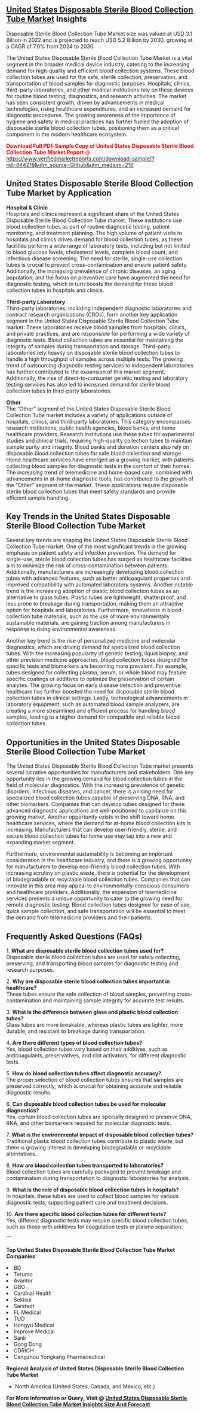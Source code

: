 <h2><a href="https://www.verifiedmarketreports.com/download-sample/?rid=644218&amp;utm_source=Github&amp;utm_medium=216" target="_blank">United States Disposable Sterile Blood Collection Tube Market</a> Insights</h2><p>Disposable Sterile Blood Collection Tube Market size was valued at USD 3.1 Billion in 2022 and is projected to reach USD 5.2 Billion by 2030, growing at a CAGR of 7.0% from 2024 to 2030.</p><p><p>The United States Disposable Sterile Blood Collection Tube Market is a vital segment in the broader medical device industry, catering to the increasing demand for high-quality and efficient blood collection systems. These blood collection tubes are used for the safe, sterile collection, preservation, and transportation of blood samples for diagnostic purposes. Hospitals, clinics, third-party laboratories, and other medical institutions rely on these devices for routine blood testing, diagnostics, and research activities. The market has seen consistent growth, driven by advancements in medical technologies, rising healthcare expenditures, and an increased demand for diagnostic procedures. The growing awareness of the importance of hygiene and safety in medical practices has further fueled the adoption of disposable sterile blood collection tubes, positioning them as a critical component in the modern healthcare ecosystem. <p><span class=""><span style="color: #ff0000;"><strong>Download Full PDF Sample Copy of United States Disposable Sterile Blood Collection Tube Market Report</strong> @ </span><a href="https://www.verifiedmarketreports.com/download-sample/?rid=644218&amp;utm_source=Github&amp;utm_medium=216" target="_blank">https://www.verifiedmarketreports.com/download-sample/?rid=644218&amp;utm_source=Github&amp;utm_medium=216</a></span></p></p><h2>United States Disposable Sterile Blood Collection Tube Market by Application</h2><p><strong>Hospital & Clinic</strong><br> Hospitals and clinics represent a significant share of the United States Disposable Sterile Blood Collection Tube market. These institutions use blood collection tubes as part of routine diagnostic testing, patient monitoring, and treatment planning. The high volume of patient visits to hospitals and clinics drives demand for blood collection tubes, as these facilities perform a wide range of laboratory tests, including but not limited to blood glucose levels, cholesterol levels, complete blood count, and infectious disease screening. The need for sterile, single-use collection tubes is crucial to prevent cross-contamination and ensure patient safety. Additionally, the increasing prevalence of chronic diseases, an aging population, and the focus on preventive care have augmented the need for diagnostic testing, which in turn boosts the demand for these blood collection tubes in hospitals and clinics.</p><p><strong>Third-party Laboratory</strong><br> Third-party laboratories, including independent diagnostic laboratories and contract research organizations (CROs), form another key application segment in the United States Disposable Sterile Blood Collection Tube market. These laboratories receive blood samples from hospitals, clinics, and private practices, and are responsible for performing a wide variety of diagnostic tests. Blood collection tubes are essential for maintaining the integrity of samples during transportation and storage. Third-party laboratories rely heavily on disposable sterile blood collection tubes to handle a high throughput of samples across multiple tests. The growing trend of outsourcing diagnostic testing services to independent laboratories has further contributed to the expansion of this market segment. Additionally, the rise of direct-to-consumer genetic testing and laboratory testing services has also led to increased demand for sterile blood collection tubes in third-party laboratories.</p><p><strong>Other</strong><br> The “Other” segment of the United States Disposable Sterile Blood Collection Tube market includes a variety of applications outside of hospitals, clinics, and third-party laboratories. This category encompasses research institutions, public health agencies, blood banks, and home healthcare providers. Research institutions use these tubes for experimental studies and clinical trials, requiring high-quality collection tubes to maintain sample purity and integrity. Blood banks and donation centers also rely on disposable blood collection tubes for safe blood collection and storage. Home healthcare services have emerged as a growing market, with patients collecting blood samples for diagnostic tests in the comfort of their homes. The increasing trend of telemedicine and home-based care, combined with advancements in at-home diagnostic tools, has contributed to the growth of the "Other" segment of the market. These applications require disposable sterile blood collection tubes that meet safety standards and provide efficient sample handling.</p><h2>Key Trends in the United States Disposable Sterile Blood Collection Tube Market</h2><p>Several key trends are shaping the United States Disposable Sterile Blood Collection Tube market. One of the most significant trends is the growing emphasis on patient safety and infection prevention. The demand for single-use, sterile blood collection tubes has surged as healthcare facilities aim to minimize the risk of cross-contamination between patients. Additionally, manufacturers are increasingly developing blood collection tubes with advanced features, such as better anticoagulant properties and improved compatibility with automated laboratory systems. Another notable trend is the increasing adoption of plastic blood collection tubes as an alternative to glass tubes. Plastic tubes are lightweight, shatterproof, and less prone to breakage during transportation, making them an attractive option for hospitals and laboratories. Furthermore, innovations in blood collection tube materials, such as the use of more environmentally sustainable materials, are gaining traction among manufacturers in response to rising environmental awareness.</p><p>Another key trend is the rise of personalized medicine and molecular diagnostics, which are driving demand for specialized blood collection tubes. With the increasing popularity of genetic testing, liquid biopsy, and other precision medicine approaches, blood collection tubes designed for specific tests and biomarkers are becoming more prevalent. For example, tubes designed for collecting plasma, serum, or whole blood may feature specific coatings or additives to optimize the preservation of certain analytes. The growing focus on early disease detection and preventive healthcare has further boosted the need for disposable sterile blood collection tubes in clinical settings. Lastly, technological advancements in laboratory equipment, such as automated blood sample analyzers, are creating a more streamlined and efficient process for handling blood samples, leading to a higher demand for compatible and reliable blood collection tubes.</p><h2>Opportunities in the United States Disposable Sterile Blood Collection Tube Market</h2><p>The United States Disposable Sterile Blood Collection Tube market presents several lucrative opportunities for manufacturers and stakeholders. One key opportunity lies in the growing demand for blood collection tubes in the field of molecular diagnostics. With the increasing prevalence of genetic disorders, infectious diseases, and cancer, there is a rising need for specialized blood collection tubes capable of preserving DNA, RNA, and other biomarkers. Companies that can develop tubes designed for these advanced diagnostic applications are well-positioned to capitalize on this growing market. Another opportunity exists in the shift toward home healthcare services, where the demand for at-home blood collection kits is increasing. Manufacturers that can develop user-friendly, sterile, and secure blood collection tubes for home use may tap into a new and expanding market segment.</p><p>Furthermore, environmental sustainability is becoming an important consideration in the healthcare industry, and there is a growing opportunity for manufacturers to develop eco-friendly blood collection tubes. With increasing scrutiny on plastic waste, there is potential for the development of biodegradable or recyclable blood collection tubes. Companies that can innovate in this area may appeal to environmentally-conscious consumers and healthcare providers. Additionally, the expansion of telemedicine services presents a unique opportunity to cater to the growing need for remote diagnostic testing. Blood collection tubes designed for ease of use, quick sample collection, and safe transportation will be essential to meet the demand from telemedicine providers and their patients.</p><h2>Frequently Asked Questions (FAQs)</h2><p>1. <strong>What are disposable sterile blood collection tubes used for?</strong><br> Disposable sterile blood collection tubes are used for safely collecting, preserving, and transporting blood samples for diagnostic testing and research purposes.</p><p>2. <strong>Why are disposable sterile blood collection tubes important in healthcare?</strong><br> These tubes ensure the safe collection of blood samples, preventing cross-contamination and maintaining sample integrity for accurate test results.</p><p>3. <strong>What is the difference between glass and plastic blood collection tubes?</strong><br> Glass tubes are more breakable, whereas plastic tubes are lighter, more durable, and resistant to breakage during transportation.</p><p>4. <strong>Are there different types of blood collection tubes?</strong><br> Yes, blood collection tubes vary based on their additives, such as anticoagulants, preservatives, and clot activators, for different diagnostic tests.</p><p>5. <strong>How do blood collection tubes affect diagnostic accuracy?</strong><br> The proper selection of blood collection tubes ensures that samples are preserved correctly, which is crucial for obtaining accurate and reliable diagnostic results.</p><p>6. <strong>Can disposable blood collection tubes be used for molecular diagnostics?</strong><br> Yes, certain blood collection tubes are specially designed to preserve DNA, RNA, and other biomarkers required for molecular diagnostic tests.</p><p>7. <strong>What is the environmental impact of disposable blood collection tubes?</strong><br> Traditional plastic blood collection tubes contribute to plastic waste, but there is growing interest in developing biodegradable or recyclable alternatives.</p><p>8. <strong>How are blood collection tubes transported to laboratories?</strong><br> Blood collection tubes are carefully packaged to prevent breakage and contamination during transportation to diagnostic laboratories for analysis.</p><p>9. <strong>What is the role of disposable blood collection tubes in hospitals?</strong><br> In hospitals, these tubes are used to collect blood samples for various diagnostic tests, supporting patient care and treatment decisions.</p><p>10. <strong>Are there specific blood collection tubes for different tests?</strong><br> Yes, different diagnostic tests may require specific blood collection tubes, such as those with additives for coagulation tests or plasma separation.</p>```</p><p><strong>Top United States Disposable Sterile Blood Collection Tube Market Companies</strong></p><div data-test-id=""><p><li>BD</li><li> Terumo</li><li> Avantor</li><li> GBO</li><li> Cardinal Health</li><li> Sekisui</li><li> Sarstedt</li><li> FL Medical</li><li> TUD</li><li> Hongyu Medical</li><li> Improve Medical</li><li> Sanli</li><li> Gong Dong</li><li> CDRICH</li><li> Cangzhou Yongkang Pharmaceutical</li></p><div><strong>Regional Analysis of&nbsp;United States Disposable Sterile Blood Collection Tube Market</strong></div><ul><li dir="ltr"><p dir="ltr">North America&nbsp;(United States, Canada, and Mexico, etc.)</p></li></ul><p><strong>For More Information or Query, Visit @&nbsp;</strong><strong><a href="https://www.verifiedmarketreports.com/product/disposable-sterile-blood-collection-tube-market/?utm_source=Github&amp;utm_medium=216" target="_blank">United States Disposable Sterile Blood Collection Tube Market Insights Size And Forecast</a></strong></p></div>
